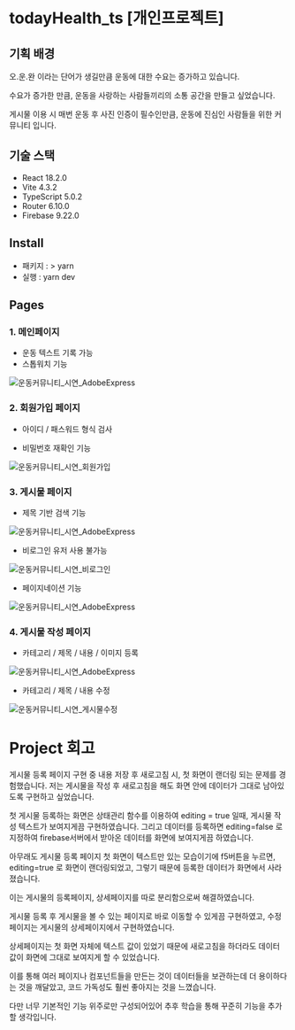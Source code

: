 # todayHealth_ts [개인프로젝트]
## 기획 배경
  오.운.완 이라는 단어가 생길만큼 운동에 대한 수요는 증가하고 있습니다.
  
  수요가 증가한 만큼, 운동을 사랑하는 사람들끼리의 소통 공간을 만들고 싶었습니다.
  
  게시물 이용 시 매번 운동 후 사진 인증이 필수인만큼, 운동에 진심인 사람들을 위한 커뮤니티 입니다. 
  
  ## 기술 스택
  * React 18.2.0
  * Vite 4.3.2
  * TypeScript 5.0.2
  * Router 6.10.0
  * Firebase 9.22.0
  
  ## Install
  * 패키지 : > yarn
  * 실행 : yarn dev

## Pages

### 1. 메인페이지
  * 운동 텍스트 기록 가능
  * 스톱워치 기능


![운동커뮤니티_시연_AdobeExpress](https://github.com/jinhyeon0810/todayHealth_ts/assets/121710757/c88e1c0a-d257-4a31-b58e-834456a83d21)



### 2. 회원가입 페이지
  * 아이디 / 패스워드 형식 검사

  * 비밀번호 재확인 기능


![운동커뮤니티_시연_회원가입](https://github.com/jinhyeon0810/todayHealth_ts/assets/121710757/070acb81-d707-4d4d-aada-4ae84a076701)


### 3. 게시물 페이지
  * 제목 기반 검색 기능


   ![운동커뮤니티_시연_AdobeExpress](https://github.com/jinhyeon0810/todayHealth_ts/assets/121710757/c893a184-e17e-4dfb-aed8-0f3869550ed0)<br/>
   
   
   
   
   * 비로그인 유저 사용 불가능


  ![운동커뮤니티_시연_비로그인](https://github.com/jinhyeon0810/todayHealth_ts/assets/121710757/173cbdba-9999-41b1-8e4f-106ee0b602e4)


  * 페이지네이션 기능
 


![운동커뮤니티_시연_AdobeExpress](https://github.com/jinhyeon0810/todayHealth_ts/assets/121710757/42a5565f-34ac-4793-a423-7f87dd574d40)



### 4. 게시물 작성 페이지
  * 카테고리 / 제목 / 내용 / 이미지 등록


![운동커뮤니티_시연_AdobeExpress](https://github.com/jinhyeon0810/todayHealth_ts/assets/121710757/6fa31499-a6fa-430a-87e1-1bbb03054ef4)



  * 카테고리 / 제목 / 내용 수정


![운동커뮤니티_시연_게시물수정](https://github.com/jinhyeon0810/todayHealth_ts/assets/121710757/3e140eae-15c5-4a49-9ac5-07df84cf2e16)


# Project 회고

게시물 등록 페이지 구현 중 내용 저장 후 새로고침 시, 첫 화면이 랜더링 되는 문제를 경험했습니다. 저는 게시물을 작성 후 새로고침을 해도 화면 안에 데이터가 그대로 남아있도록 구현하고 싶었습니다.


첫 게시물 등록하는 화면은 상태관리 함수를 이용하여 editing = true 일때, 게시물 작성 텍스트가 보여지게끔 구현하였습니다. 그리고 데이터를 등록하면 editing=false 로 지정하여 firebase서버에서 받아온 데이터를 화면에 보여지게끔 하였습니다.


아무래도 게시물 등록 페이지 첫 화면이 텍스트만 있는 모습이기에 f5버튼을 누르면, editing=true 로 화면이 랜더링되었고, 그렇기 때문에 등록한 데이터가 화면에서 사라졌습니다.


이는 게시물의 등록페이지, 상세페이지를 따로 분리함으로써 해결하였습니다.

게시물 등록 후 게시물을 볼 수 있는 페이지로 바로 이동할 수 있게끔 구현하였고, 수정 페이지는 게시물의 상세페이지에서 구현하였습니다.

상세페이지는 첫 화면 자체에 텍스트 값이 있었기 때문에  새로고침을 하더라도 데이터 값이 화면에 그대로 보여지게 할 수 있었습니다.


이를 통해 여러 페이지나 컴포넌트들을 만든는 것이 데이터들을 보관하는데 더 용이하다는 것을 깨달았고, 코드 가독성도 훨씬 좋아지는 것을 느꼈습니다.

다만 너무 기본적인 기능 위주로만 구성되어있어 추후 학습을 통해 꾸준히 기능을 추가 할 생각입니다.


